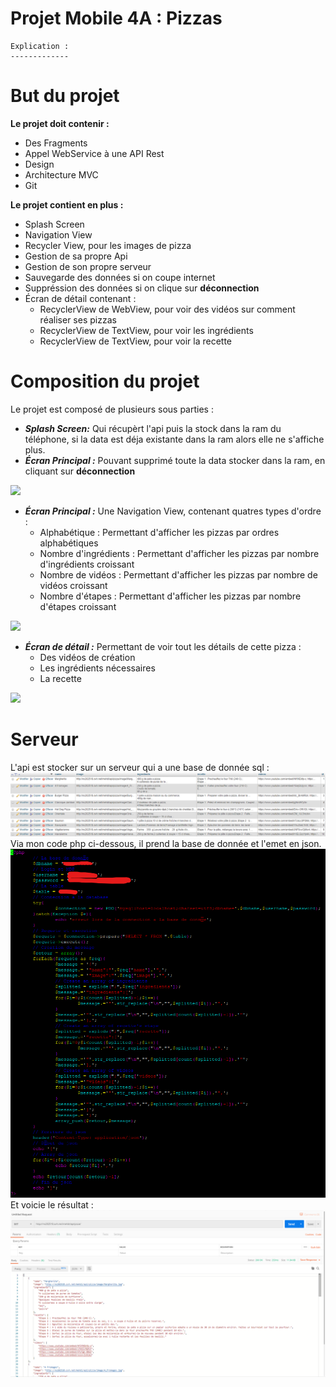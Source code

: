 # Projet Mobile 4A : Pizzas

    Explication :
    -------------

# But du projet
**Le projet doit contenir :**
 - Des Fragments
 - Appel WebService à une API Rest
 - Design
 - Architecture MVC
 - Git
 
**Le projet contient en plus :**
 - Splash Screen
 - Navigation View
 - Recycler View, pour les images de pizza
 - Gestion de sa propre Api
 - Gestion de son propre serveur
 - Sauvegarde des données si on coupe internet
 - Suppréssion des données si on clique sur **déconnection**
 - Écran de détail contenant :
   - RecyclerView de WebView, pour voir des vidéos sur comment réaliser ses pizzas
   - RecyclerView de TextView, pour voir les ingrédients
   - RecyclerView de TextView, pour voir la recette
 
# Composition du projet
Le projet est composé de plusieurs sous parties :
 - ***Splash Screen:*** Qui récupèrt l'api puis la stock dans la ram du téléphone, si la data est déja existante dans la ram alors elle ne s'affiche plus.
 - ***Écran Principal :***  Pouvant supprimé toute la data stocker dans la ram, en cliquant sur **déconnection**
 
![](rd/sauvegarde_data.gif)
 - ***Écran Principal :*** Une Navigation View, contenant quatres types d'ordre :
    - Alphabétique : Permettant d'afficher les pizzas par ordres alphabétiques
    - Nombre d'ingrédients : Permettant d'afficher les pizzas par nombre d'ingrédients croissant
    - Nombre de vidéos : Permettant d'afficher les pizzas par nombre de vidéos croissant
    - Nombre d'étapes : Permettant d'afficher les pizzas par nombre d'étapes croissant
    
![](rd/menu_ordre.gif) 
 - ***Écran de détail :*** Permettant de voir tout les détails de cette pizza :
    - Des vidéos de création
    - Les ingrédients nécessaires
    - La recette
    
![](rd/details.gif) 
# Serveur
L'api est stocker sur un serveur qui a une base de donnée sql :
![](rd/phpMyAdmin.png)
Via mon code php ci-dessous, il prend la base de donnée et l'emet en json.
![](rd/php.png)
Et voicie le résultat :
![](rd/json.png)
